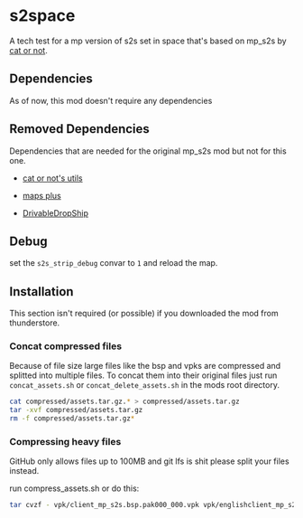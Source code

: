 # s2space

A tech test for a mp version of s2s set in space that's based on mp_s2s by [cat or not](https://github.com/catornot).

## Dependencies

As of now, this mod doesn't require any dependencies
## Removed Dependencies

Dependencies that are needed for the original mp_s2s mod but not for this one.

* [cat or not's utils](https://northstar.thunderstore.io/package/cat_or_not/cat_or_nots_utils/)

* [maps plus](https://northstar.thunderstore.io/package/cat_or_not/maps_plus/)

* [DrivableDropShip](https://northstar.thunderstore.io/package/cat_or_not/DrivableDropShip/)

## Debug

set the `s2s_strip_debug` convar to ``1`` and reload the map.

## Installation

This section isn't required (or possible) if you downloaded the mod from thunderstore.

### Concat compressed files

Because of file size large files like the bsp and vpks are compressed and splitted into multiple files. To concat them into their original files just run `concat_assets.sh` or `concat_delete_assets.sh` in the mods root directory.

```bash
cat compressed/assets.tar.gz.* > compressed/assets.tar.gz
tar -xvf compressed/assets.tar.gz
rm -f compressed/assets.tar.gz*
```

### Compressing heavy files

GitHub only allows files up to 100MB and git lfs is shit please split your files instead.

run compress_assets.sh or do this:

```bash
tar cvzf - vpk/client_mp_s2s.bsp.pak000_000.vpk vpk/englishclient_mp_s2s.bsp.pak000_dir.vpk mod/maps/mp_s2s.bsp | split --bytes=90MB - compressed/assets.tar.gz.
```
